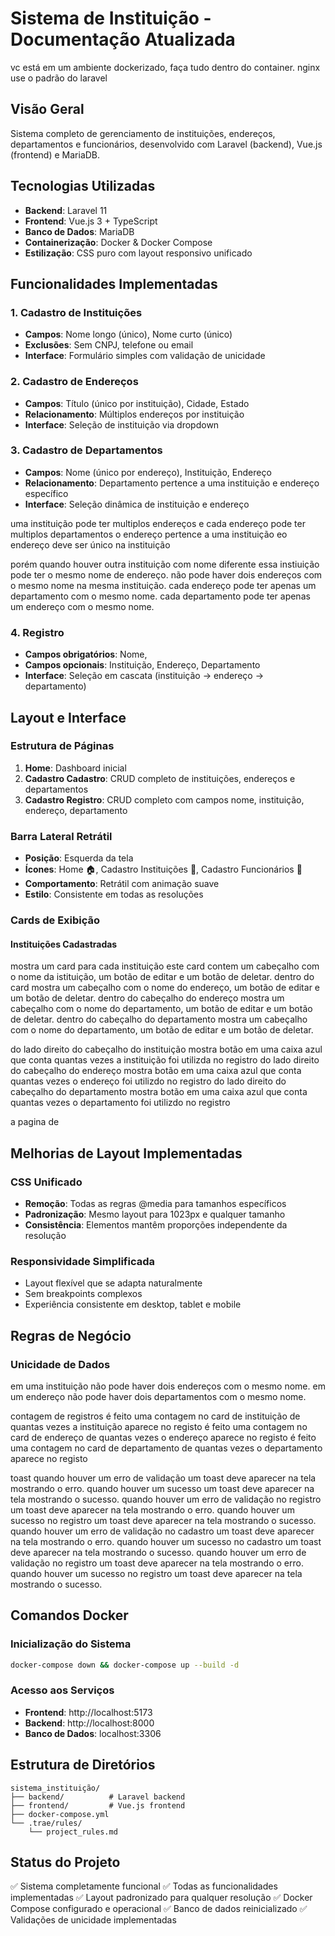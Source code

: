 # Sistema de Instituição - Documentação Atualizada
vc está em um ambiente dockerizado, faça tudo dentro do container.
nginx use o padrão do laravel
## Visão Geral
Sistema completo de gerenciamento de instituições, endereços, departamentos e funcionários, desenvolvido com Laravel (backend), Vue.js (frontend) e MariaDB.

## Tecnologias Utilizadas
- **Backend**: Laravel 11
- **Frontend**: Vue.js 3 + TypeScript
- **Banco de Dados**: MariaDB
- **Containerização**: Docker & Docker Compose
- **Estilização**: CSS puro com layout responsivo unificado

## Funcionalidades Implementadas

### 1. Cadastro de Instituições
- **Campos**: Nome longo (único), Nome curto (único)
- **Exclusões**: Sem CNPJ, telefone ou email
- **Interface**: Formulário simples com validação de unicidade

### 2. Cadastro de Endereços
- **Campos**: Título (único por instituição), Cidade, Estado
- **Relacionamento**: Múltiplos endereços por instituição
- **Interface**: Seleção de instituição via dropdown

### 3. Cadastro de Departamentos
- **Campos**: Nome (único por endereço), Instituição, Endereço
- **Relacionamento**: Departamento pertence a uma instituição e endereço específico
- **Interface**: Seleção dinâmica de instituição e endereço

uma instituição pode ter multiplos endereços e cada endereço pode ter multiplos departamentos
o endereço pertence a uma instituição eo endereço deve ser único na instituição

porém quando houver outra instituição com nome diferente essa instiuição pode ter o mesmo nome de endereço. 
não pode haver dois endereços com o mesmo nome na mesma instituição.
cada endereço pode ter apenas um departamento com o mesmo nome.
cada departamento pode ter apenas um endereço com o mesmo nome.



### 4. Registro
- **Campos obrigatórios**: Nome, 
- **Campos opcionais**: Instituição, Endereço, Departamento
- **Interface**: Seleção em cascata (instituição → endereço → departamento)

## Layout e Interface

### Estrutura de Páginas
1. **Home**: Dashboard inicial
2. **Cadastro Cadastro**: CRUD completo de instituições, endereços e departamentos
3. **Cadastro Registro**: CRUD completo com campos nome, instituição, endereço, departamento

### Barra Lateral Retrátil
- **Posição**: Esquerda da tela
- **Ícones**: Home 🏠, Cadastro Instituições 📄, Cadastro Funcionários 👤
- **Comportamento**: Retrátil com animação suave
- **Estilo**: Consistente em todas as resoluções

### Cards de Exibição

#### Instituições Cadastradas

mostra um card para cada instituição este card contem um cabeçalho com o nome da istituição, um botão de editar e um botão de deletar.
dentro do card mostra um cabeçalho com o nome do endereço, um botão de editar e um botão de deletar.
dentro do cabeçalho do endereço mostra um cabeçalho com o nome do departamento, um botão de editar e um botão de deletar.
dentro do cabeçalho do departamento mostra um cabeçalho com o nome do departamento, um botão de editar e um botão de deletar.

do lado direito do cabeçalho do instituição mostra botão em uma caixa azul que conta quantas vezes a instituição foi utilizda no registro
do lado direito do cabeçalho do endereço mostra botão em uma caixa azul que conta quantas vezes o endereço foi utilizdo no registro
do lado direito do cabeçalho do departamento mostra botão em uma caixa azul que conta quantas vezes o departamento foi utilizdo no registro

a pagina de 

## Melhorias de Layout Implementadas

### CSS Unificado
- **Remoção**: Todas as regras @media para tamanhos específicos
- **Padronização**: Mesmo layout para 1023px e qualquer tamanho
- **Consistência**: Elementos mantêm proporções independente da resolução

### Responsividade Simplificada
- Layout flexível que se adapta naturalmente
- Sem breakpoints complexos
- Experiência consistente em desktop, tablet e mobile

## Regras de Negócio

### Unicidade de Dados
em uma instituição não pode haver dois endereços com o mesmo nome.
em um endereço não pode haver dois departamentos com o mesmo nome.

contagem de registros
 é feito uma contagem no card de instituição de quantas vezes a instituição aparece no registo
 é feito uma contagem no card de endereço de quantas vezes o endereço aparece no registo
 é feito uma contagem no card de departamento de quantas vezes o departamento aparece no registo

toast
quando houver um erro de validação um toast deve aparecer na tela mostrando o erro.
quando houver um sucesso um toast deve aparecer na tela mostrando o sucesso.
quando houver um erro de validação no registro um toast deve aparecer na tela mostrando o erro.
quando houver um sucesso no registro um toast deve aparecer na tela mostrando o sucesso.
quando houver um erro de validação no cadastro um toast deve aparecer na tela mostrando o erro.
quando houver um sucesso no cadastro um toast deve aparecer na tela mostrando o sucesso.
quando houver um erro de validação no registro um toast deve aparecer na tela mostrando o erro.
quando houver um sucesso no registro um toast deve aparecer na tela mostrando o sucesso.

## Comandos Docker

### Inicialização do Sistema
```bash
docker-compose down && docker-compose up --build -d
```

### Acesso aos Serviços
- **Frontend**: http://localhost:5173
- **Backend**: http://localhost:8000
- **Banco de Dados**: localhost:3306

## Estrutura de Diretórios
```
sistema_instituição/
├── backend/          # Laravel backend
├── frontend/         # Vue.js frontend
├── docker-compose.yml
└── .trae/rules/
    └── project_rules.md
```

## Status do Projeto
✅ Sistema completamente funcional
✅ Todas as funcionalidades implementadas
✅ Layout padronizado para qualquer resolução
✅ Docker Compose configurado e operacional
✅ Banco de dados reinicializado
✅ Validações de unicidade implementadas
